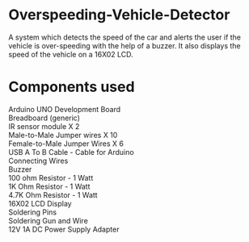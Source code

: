 # Overspeeding-Vehicle-Detector
A system which detects the speed of the car and alerts the user if the vehicle is over-speeding with the help of a buzzer. It also displays the speed of the vehicle on a 16X02 LCD.

# Components used 
Arduino UNO Development Board  <br />
Breadboard (generic) <br />
IR sensor module X 2 <br />
Male-to-Male Jumper wires X 10 <br />
Female-to-Male Jumper Wires X 6 <br />
USB A To B Cable - Cable for Arduino <br />
Connecting Wires <br />
Buzzer <br />
100 ohm Resistor - 1 Watt <br />
1K Ohm Resistor - 1 Watt <br />
4.7K Ohm Resistor - 1 Watt <br />
16X02 LCD Display <br />
Soldering Pins <br />
Soldering Gun and Wire <br />
12V 1A DC Power Supply Adapter <br />

